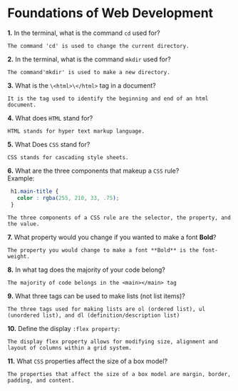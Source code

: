 # Foundations of Web Development

**1.** In the terminal, what is the command `cd` used for?
<!-- enter you answer in the space below -->
```
The command 'cd' is used to change the current directory.
```

**2.** In the terminal, what is the command `mkdir` used for?
<!-- enter you answer in the space below -->
```
The command'mkdir' is used to make a new directory.
```

**3.** What is the `\<html>\</html>` tag in a document?
<!-- enter you answer in the space below -->
```
It is the tag used to identify the beginning and end of an html document.
```

**4.** What does `HTML` stand for?
<!-- enter you answer in the space below -->
```
HTML stands for hyper text markup language.
```

**5.** What Does `CSS` stand for?
<!-- enter you answer in the space below -->
```
CSS stands for cascading style sheets.
```

**6.** What are the three components that makeup a `CSS` rule? <br> Example:
```css
 h1.main-title {
   color : rgba(255, 210, 33, .75);
 }
```
<!-- enter you answer in the space below -->
```
The three components of a CSS rule are the selector, the property, and the value.
```

**7.** What property would you change if you wanted to make a font **Bold**?
<!-- enter you answer in the space below -->
```
The property you would change to make a font **Bold** is the font-weight.
```

**8.** In what tag does the majority of your code belong?
<!-- enter you answer in the space below -->
```
The majority of code belongs in the <main></main> tag
```

**9.** What three tags can be used to make lists (not list items)?
<!-- enter you answer in the space below -->
```
The three tags used for making lists are ol (ordered list), ul (unordered list), and dl (definition/description list)
```

**10.** Define the display `:flex property:`
<!-- enter you answer in the space below -->
```
The display flex property allows for modifying size, alignment and layout of columns within a grid system.
```

**11.** What `CSS` properties affect the size of a box model?
<!-- enter you answer in the space below -->
```
The properties that affect the size of a box model are margin, border, padding, and content.
```
